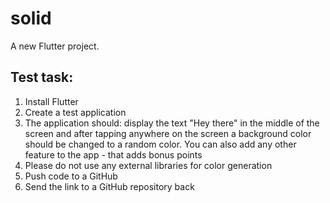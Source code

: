 # solid

A new Flutter project.

## Test task:
 
1. Install Flutter 
2. Create a test application
3. The application should: display the text "Hey there" in the middle of the screen and after tapping anywhere on the screen a background color should be changed to a random color. You can also add any other feature to the app - that adds bonus points
4. Please do not use any external libraries for color generation
5. Push code to a GitHub
6. Send the link to a GitHub repository back
